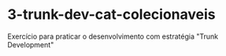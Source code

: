 # 3-trunk-dev-cat-colecionaveis
Exercício para praticar o desenvolvimento com estratégia "Trunk Development"
